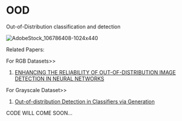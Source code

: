 # OOD
Out-of-Distribution classification and detection


![AdobeStock_106786408-1024x440](https://user-images.githubusercontent.com/34862790/111456189-b20e4800-873c-11eb-8a80-380441db87f8.jpeg)

Related Papers:

For RGB Datasets>>

1. [ENHANCING THE RELIABILITY OF OUT-OF-DISTRIBUTION IMAGE DETECTION IN NEURAL NETWORKS](https://arxiv.org/pdf/1706.02690.pdf)


For Grayscale Dataset>>
1. [Out-of-distribution Detection in Classifiers via Generation](https://arxiv.org/pdf/1910.04241.pdf)

CODE WILL COME SOON...

